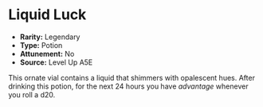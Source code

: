 
# Liquid Luck

* **Rarity:** Legendary
* **Type:** Potion
* **Attunement:** No
* **Source:** Level Up A5E


This ornate vial contains a liquid that shimmers with opalescent hues. After drinking this potion, for the next 24 hours you have _advantage_  whenever you roll a d20.
